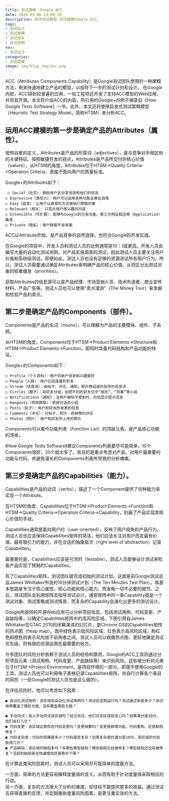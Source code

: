 ```yaml
---
title: 测试建模：Google ACC
date: 2020-03-06 14:00:50
description: 软件测试教程-测试建模Google ACC。
tags:
- 测试设计
- 测试建模
- 测试相关
- 测试用例
nav:
- 测试设计
categories:
- 测试建模
image: img/blog_img/acc.png
---
```

ACC（Attributes Components Capability）是Google测试团队使用的一种建模方法，用来快速地建立产品的模型，以指导下一步的测试计划和设计。
在Google内部，ACC得到较普遍的应用，一些工程师还开发了支持ACC模型的Web应用，并将其开源。本文将介绍ACC的内容，所引用的Google+的例子摘录自《How Google Tests Software》一书。此外，本文还将使用启发式测试策略模型（Heuristic Test Strategy Model，简称HTSM）来分析ACC。

运用ACC建模的第一步是确定产品的Attributes（属性）。
---

按照谷歌的定义，Attributes是产品的形容词（adjectives），是与竞争对手相区别的关键特征。按照敏捷开发的观点，Attributes是产品所交付的核心价值（values）。从HTSM的角度，Attributes位于HTSM->Quality Criteria->Operation Criteria，隶属于面向用户的质量标准。

Google+的Attributes如下：

     ○ Social（社交）：鼓励用户去分享信息和他们的状态
    ○ Expressive（表现力）：用户可以运用各种功能去表达自我
    ○ Easy（容易）：让用户以直观的方式做他们想做的事
    ○ Relevant（相关）：只显示用户感兴趣的内容
    ○ Extensible（可扩展）：能够与Google的已有功能、第三方网站和应用（Application）集成
    ○ Private（隐私）：用户数据不会泄漏
ACC以Attribute开始，是产品竞争的自然选择，也符合Google的开发实践。

在Google的项目中，开发人员和测试人员的比例通常是10：1或更高。开发人员会编写大量的自动化测试用例，对产品实施周密的测试，因此测试人员主要关注用户价值和系统级测试。即便如此，测试人员也没有足够的资源测试所有用户行为。所以，测试人员需要通过确定Attributes来明确产品的核心价值，从而区分出测试对象的轻重缓急（priorities）。

获取Attributes的信息源可以是产品经理、市场营销人员、技术布道者、商业宣传材料、产品广告等。测试人员也可以使用“卖点漫游”（The Money Tour）来发掘和检验产品的卖点。

第二步是确定产品的Components（部件）。
---
Components是产品的名词（nouns），可以理解为产品的主要模块、组件、子系统。

从HTSM的角度，Components位于HTSM->Product Elements->Structure和HTSM->Product Elements->Function，即同时具备代码结构和产品功能的特征。

Google+的Components如下：

    ○ Profile（个人资料）：用户的帐户信息和兴趣爱好
    ○ People（人脉）：用户已经连接的好友
    ○ Stream（信息流）：由帖子、评论、通知、照片等组成的有序的信息流
    ○ Circles（圈子）：将好友分组，如把不同的好友归于“朋友”、“同事”等小组
    ○ Notifications（通知）：当用户被帖子提到时，向他显示提示信息
    ○ Hangouts（视频群聊）：视频对话的小组
    ○ Posts（帖子）：用户和好友所发表的信息
    ○ Comments（评论）：对帖子、照片、视频等的评论
    ○ Photos（照片）：用户和好友所上传的照片
Components可以看作功能列表（Function List）的顶层元素，是产品核心功能的清单。

《How Google Tests Software》建议Components列表要尽可能简单，10个Components很好，20个就太多了。其目的是重点考虑对产品、对用户最重要的功能与代码，并避免漫长的Components列表所导致的分析瘫痪。

第三步是确定产品的Capabilities（能力）。
---
Capabilities是产品的动词（verbs），描述了一个Component提供了何种能力来实现一个Attribute。

在HTSM的角度，Capabilities位于HTSM->Product Elements->Function和HTSM->Quality Criteria->Operation Criteria->Capability，刻画了产品实现其核心价值的手段。

Capabilities通常是面向用户的（user-oriented），反映了用户视角的产品行为。测试人员也应该保持Capabilities矩阵的简洁，他们应该关注对用户而言最有价值、最有吸引力的能力，并在合适的抽象层次（right level of abstraction）记录Capabilities。

最重要的是，Capabilities应该是可测的（testable），测试人员能够设计测试来检查产品实现了预期的Capabilities。

有了Capabilities矩阵，测试团队就完成初始的测试计划。这就是前Google测试总监James Whittaker所说的10分钟测试计划（The Ten Minutes Test Plan）。其基本思路是专注于核心属性、核心功能和核心能力，而省略一切不必要的细节。之后，测试团队会利用矩阵去指导测试设计，通常矩阵中的一条Capability就是一个测试对象、测试策略或测试情景，而复杂的Capability会演化出更多的测试设计。

Google所提供的开源Web应用可以分析项目信息，包括测试用例、代码变更、产品缺陷等，以确定Capabilities矩阵中的高风险区域。下图引用自James Whittaker在GTAC 2010的闭幕演讲的幻灯片，是Chrome OS的Capabilities矩阵的热点图（heap map）。图中绿色表示低风险区域，红色表示高风险区域，粉红色和橙色则表示风险居于前两者之间。测试人员可以根据热点图，更好地确定测试优先级，将有限的资源运用在最需要的地方。

许多团队的风险分析依赖于测试人员的经验和猜测，Google的ACC工具则通过分析项目元素（测试用例、代码变更、产品缺陷等）来识别风险。这些被分析的元素位于HTSM->Project Environment，是项目环境的一部分。即便不使用Google的工具，测试人员也可以利用电子表格记录Capabilities矩阵，并自行计算各个条目的风险（一些Google的测试人员也是这么做的）。

在评估风险时，他可以考虑如下因素：

    ● 自动化测试用例：该区域有自动化测试用例吗？测试在定期运行吗？测试通过率是多少？测试用例覆盖了哪些方面，没有覆盖哪些方面？

    ● 手动测试：有人手动测试该区域吗？经过测试，他们对该区域有信心吗？如果满分是10分，他们会打几分？
    ● 代码变更：该区域近期存在代码变更吗？变更频繁吗？变更是新增功能、代码重构、还是缺陷修复？
    ● 代码复杂度：代码的规模是多少？代码是否复杂？如果复杂度的满分是10分，该区域的代码能得几分？
    ● 产品缺陷：该区域的缺陷多吗？有哪些典型缺陷？哪些缺陷已经被修复？哪些缺陷还没有被修复？活跃的缺陷是在快速增加还是稳步下降？
在计算此类风险因素时，测试人员可以采用尽可能简单的度量方法。

一方面，简单的方法更容易解释度量值的含义，从而有助于针对度量值采取相应的行动。  
另一方面，复杂的方法增大了分析的难度，却往往不能提供更多的收益。通过测试去获得直接的反馈，并定期重新度量风险因素，是更注重实效的方法。
